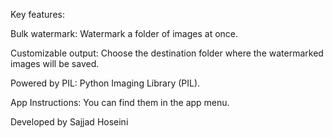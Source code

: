 Key features:

Bulk watermark: Watermark a folder of images at once.

Customizable output: Choose the destination folder where the watermarked images will be saved.

Powered by PIL: Python Imaging Library (PIL).

App Instructions: You can find them in the app menu.

Developed by Sajjad Hoseini
